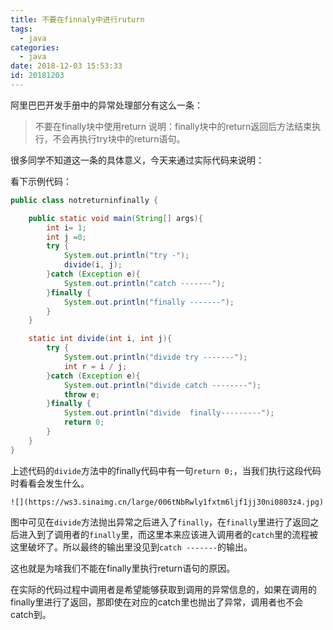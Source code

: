 ```yaml
---
title: 不要在finnaly中进行ruturn
tags:
  - java
categories:
  - java
date: 2018-12-03 15:53:33
id: 20181203
---
```


阿里巴巴开发手册中的异常处理部分有这么一条：
>不要在finally块中使用return
>说明：finally块中的return返回后方法结束执行，不会再执行try块中的return语句。

很多同学不知道这一条的具体意义，今天来通过实际代码来说明：

<!-- more -->

看下示例代码：
``` java
public class notreturninfinally {

    public static void main(String[] args){
        int i= 1;
        int j =0;
        try {
            System.out.println("try -");
            divide(i, j);
        }catch (Exception e){
            System.out.println("catch -------");
        }finally {
            System.out.println("finally -------");
        }
    }

    static int divide(int i, int j){
        try {
            System.out.println("divide try -------");
            int r = i / j;
        }catch (Exception e){
            System.out.println("divide catch --------");
            throw e;
        }finally {
            System.out.println("divide  finally---------");
            return 0;
        }
    }
}
```
上述代码的`divide`方法中的finally代码中有一句`return 0;`，当我们执行这段代码时看看会发生什么。

```
![](https://ws3.sinaimg.cn/large/006tNbRwly1fxtm6ljf1jj30ni0803z4.jpg)
```
图中可见在`divide`方法抛出异常之后进入了`finally`，在`finally`里进行了返回之后进入到了调用者的`finally`里，而这里本来应该进入调用者的`catch`里的流程被这里破坏了。所以最终的输出里没见到`catch -------`的输出。

这也就是为啥我们不能在finally里执行return语句的原因。

在实际的代码过程中调用者是希望能够获取到调用的异常信息的，如果在调用的finally里进行了返回，那即使在对应的catch里也抛出了异常，调用者也不会catch到。


